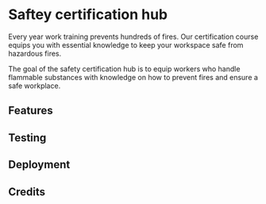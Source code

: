 # Saftey certification hub

Every year work training prevents hundreds of fires. Our certification course equips you with essential knowledge to keep your workspace safe from hazardous fires.

The goal of the safety certification hub is to equip workers who handle flammable substances with knowledge on how to prevent fires and ensure a safe workplace.

## Features

## Testing

## Deployment

## Credits
